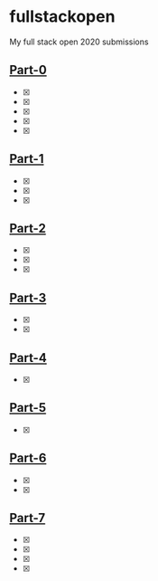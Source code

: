 # fullstackopen

My full stack open 2020 submissions

## [Part-0](part-0)

- [x] [assignment-0.2]: https://github.com/sparkyvxcx/fullsptackopen/tree/master/part-0/assignment-0.2
- [x] [assignment-0.3]: https://github.com/sparkyvxcx/fullsptackopen/tree/master/part-0/assignment-0.3
- [x] [assignment-0.4]: https://github.com/sparkyvxcx/fullsptackopen/tree/master/part-0/assignment-0.4
- [x] [assignment-0.5]: https://github.com/sparkyvxcx/fullsptackopen/tree/master/part-0/assignment-0.5
- [x] [assignment-0.6]: https://github.com/sparkyvxcx/fullsptackopen/tree/master/part-0/assignment-0.6

## [Part-1](part-1)

- [x] [courseinfo]: https://github.com/sparkyvxcx/fullsptackopen/tree/master/part-1/courseinfo
- [x] [unicafe]: https://github.com/sparkyvxcx/fullsptackopen/tree/master/part-1/unicafe
- [x] [anecdotes]: https://github.com/sparkyvxcx/fullsptackopen/tree/master/part-1/anecdotes

## [Part-2](part-2)

- [x] [courseinfo]: https://github.com/sparkyvxcx/fullsptackopen/tree/master/part-2/courseinfo
- [x] [countries]: https://github.com/sparkyvxcx/fullsptackopen/tree/master/part-2/countries
- [x] [phonebook]: https://github.com/sparkyvxcx/fullsptackopen/tree/master/part-2/phonebook

## [Part-3](part-3)

- [x] [demo-backend]: https://github.com/sparkyvxcx/fullsptackopen/tree/master/part-3/demo-backend
- [x] [phonebook-backend]: https://github.com/sparkyvxcx/fullsptackopen/tree/master/part-3/phonebook-backend

## [Part-4](part-4)

- [x] [bloglist-backend]: https://github.com/sparkyvxcx/fullsptackopen/tree/master/part-4/bloglist-backend

## [Part-5](part-5)

- [x] [bloglist-frontend]: https://github.com/sparkyvxcx/fullsptackopen/tree/master/part-5/bloglist-frontend

## [Part-6](part-6)

- [x] [unicafe-redux]: https://github.com/sparkyvxcx/fullsptackopen/tree/master/part-6/unicafe-redux
- [x] [anecdotes-redux]: https://github.com/sparkyvxcx/fullsptackopen/tree/master/part-6/anecdotes-redux

## [Part-7](part-7)

- [x] [country-hook]: https://github.com/sparkyvxcx/fullsptackopen/tree/master/part-7/country-hook
- [x] [routed-anecdotes]: https://github.com/sparkyvxcx/fullsptackopen/tree/master/part-7/routed-anecdotes
- [x] [ultimate-hooks]: https://github.com/sparkyvxcx/fullsptackopen/tree/master/part-7/ultimate-hooks
- [x] [bloglist-frontend]: https://github.com/sparkyvxcx/fullsptackopen/tree/master/part-7/bloglist-frontend
